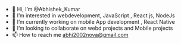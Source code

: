 - 👋 Hi, I’m @Abhishek_Kumar
- 👀 I’m interested in webdevelopment, JavaScript , React js, NodeJs 
- 🌱 I’m currently working on mobile App development , React Native 
- 💞️ I’m looking to collaborate on webd projects and Mobile projects
- 📫 How to reach me abhi2002nova@gmail.com

<!---
Abhishek322k/Abhishek322k is a ✨ special ✨ repository because its `README.md` (this file) appears on your GitHub profile.
You can click the Preview link to take a look at your changes.
--->
